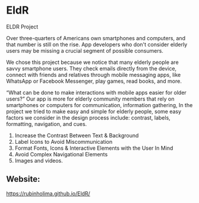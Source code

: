 # EldR

ELDR Project



Over three-quarters of Americans own smartphones and computers, and that number is still on the rise. App developers who don't consider elderly users may be missing a crucial segment of possible consumers.

We chose this project because we notice that many elderly people are savvy smartphone users. They check emails directly from the device, connect with friends and relatives through mobile messaging apps, like WhatsApp or Facebook Messenger, play games, read books, and more.

“What can be done to make interactions with mobile apps easier for older users?”
Our app is more for elderly community members that rely on smartphones or computers for communication, information gathering, 
In the project we tried to make easy and simple for elderly people, some easy factors we consider in the design process include: contrast, labels, formatting, navigation, and cues.

1. Increase the Contrast Between Text & Background
2. Label Icons to Avoid Miscommunication
3. Format Fonts, Icons & Interactive Elements with the User In Mind
4. Avoid Complex Navigational Elements
5. Images and videos.

## Website:
https://rubinholima.github.io/EldR/






